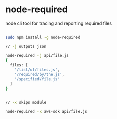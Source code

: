 # node-required

node cli tool for tracing and reporting required files

```sh

sudo npm install -g node-required

// -j outputs json

node-required -j api/file.js
{
  files: [
    '/list/of/files.js',
    '/required/by/the.js',
    '/specified/file.js'
  ]
}


// -x skips module

node-required -x aws-sdk api/file.js

```